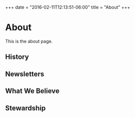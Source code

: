 +++
date = "2016-02-11T12:13:51-06:00"
title = "About"
+++

# About

This is the about page.

## History

## Newsletters

## What We Believe

## Stewardship
